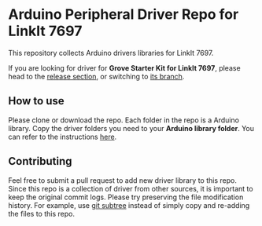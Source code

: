 # Arduino Peripheral Driver Repo for LinkIt 7697

This repository collects Arduino drivers libraries for LinkIt 7697.

If you are looking for driver for **Grove Starter Kit for LinkIt 7697**, please head to the [release section](https://github.com/MediaTek-Labs/linkit-7697-peripheral-drivers-for-arduino/releases/tag/1.1), or switching to [its branch](https://github.com/MediaTek-Labs/linkit-7697-peripheral-drivers-for-arduino/tree/grove-starter-kit).

## How to use

Please clone or download the repo. Each folder in the repo is a Arduino library. Copy the driver folders you need to your **Arduino library folder**. You can refer to the instructions [here](https://www.arduino.cc/en/Guide/Libraries#toc5).

## Contributing

Feel free to submit a pull request to add new driver library to this repo. Since this repo is a collection of driver from other sources, it is important to keep the original commit logs. Please try preserving the file modification history. For example, use [git subtree](https://www.atlassian.com/blog/git/alternatives-to-git-submodule-git-subtree)  instead of simply copy and re-adding the files to this repo.
